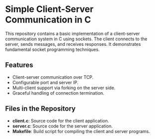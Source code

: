 # Simple Client-Server Communication in C

This repository contains a basic implementation of a client-server communication system in C using sockets. The client connects to the server, sends messages, and receives responses. It demonstrates fundamental socket programming techniques.

## Features
- Client-server communication over TCP.
- Configurable port and server IP.
- Multi-client support via forking on the server side.
- Graceful handling of connection termination.

## Files in the Repository
- **client.c**: Source code for the client application.
- **server.c**: Source code for the server application.
- **Makefile**: Build script for compiling the client and server programs.
